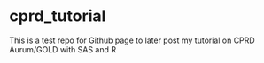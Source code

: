 # cprd_tutorial
This is a test repo for Github page to later post my tutorial on CPRD Aurum/GOLD with SAS and R
